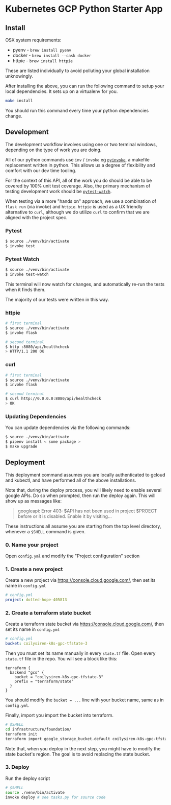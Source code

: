 # Kubernetes GCP Python Starter App

## Install

OSX system requirements:

- pyenv - `brew install pyenv`
- docker - `brew install --cask docker`
- httpie - `brew install httpie`

These are listed individually to avoid polluting your global installation unknowingly.

After installing the above, you can run the following command to setup your local dependencies. It sets up on a virtualenv for you.

```bash
make install
```

You should run this command every time your python dependencies change.

## Development

The development workflow involves using one or two terminal windows, depending on the type of work you are doing.

All of our python commands use `inv` / `invoke` eg [`pyinvoke`](https://www.pyinvoke.org/), a makefile replacement written in python. This allows us a degree of flexibility and comfort with our dev time tooling.

For the context of this API, all of the work you do should be able to be covered by 100% unit test coverage. Also, the primary mechanism of testing development work should be [`pytest-watch`](https://pypi.org/project/pytest-watch/).

When testing via a more "hands on" approach, we use a combination of `flask run` (via invoke) and `httpie`. `httpie` is used as a UX friendly alternative to `curl`, although we do utilize `curl` to confirm that we are aligned with the project spec.

### Pytest

```bash
$ source ./venv/bin/activate
$ invoke test
```

### Pytest Watch

```bash
$ source ./venv/bin/activate
$ invoke test-watch
```

This terminal will now watch for changes, and automatically re-run the tests when it finds them.

The majority of our tests were written in this way.

### httpie

```bash
# first terminal
$ source ./venv/bin/activate
$ invoke flask
```

```bash
# second terminal
$ http :8080/api/healthcheck
> HTTP/1.1 200 OK
```

### curl

```bash
# first terminal
$ source ./venv/bin/activate
$ invoke flask
```

```bash
# second terminal
$ curl http://0.0.0.0:8080/api/healthcheck
> OK
```

### Updating Dependencies

You can update dependencies via the following commands:

```bash
$ source ./venv/bin/activate
$ pipenv install < some package >
$ make upgrade
```

## Deployment

This deployment command assumes you are locally authenticated to gcloud and kubectl, and have performed all of the above installations.

Note that, during the deploy process, you will likely need to enable several google APIs. Do so when prompted, then run the deploy again. This will show up as messages like:

> googleapi: Error 403: $API has not been used in project $PROECT before or it is disabled. Enable it by visiting...

These instructions all assume you are starting from the top level directory, whenever a `$SHELL` command is given.

### 0. Name your project

Open `config.yml` and modify the "Project configuration" section

### 1. Create a new project

Create a new project via https://console.cloud.google.com/, then set its name in `config.yml`

```yaml
# config.yml
project: dotted-hope-405813
```

### 2. Create a terraform state bucket

Create a terraform state bucket via https://console.cloud.google.com/, then set its name in `config.yml`

```yaml
# config.yml
bucket: coilysiren-k8s-gpc-tfstate-3
```

Then you must set its name manually in every `state.tf` file. Open every `state.tf` file in the repo. You will see a block like this:

```hcl
terraform {
  backend "gcs" {
    bucket = "coilysiren-k8s-gpc-tfstate-3"
    prefix = "terraform/state"
  }
}
```

You should modify the `bucket = ...` line with your bucket name, same as in `config.yml`.

Finally, import you import the bucket into terraform.

```bash
# $SHELL
cd infrastructure/foundation/
terraform init
terraform import google_storage_bucket.default coilysiren-k8s-gpc-tfstate-3
```

Note that, when you deploy in the next step, you might have to modify the state bucket's region. The goal is to avoid replacing the state bucket.

### 3. Deploy

Run the deploy script

```bash
# $SHELL
source ./venv/bin/activate
invoke deploy # see tasks.py for source code
```
